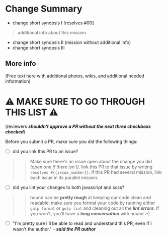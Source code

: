 # Change Summary

 - change short synopsis I [resolves #00]
 
 > additional info about this mission
 
 - change short synopsis II (mission without additional info)
 - change short synopsis III
 
## More info

(Free text here with additional photos, wikis, and additional needed information)

# :warning: MAKE SURE TO GO THROUGH THIS LIST :warning:
(reviewers ***shouldn't approve a PR without the next three checkboxs checked***)

Before you submit a PR, make sure you did the following things:
- [ ] did you link this PR to an issue?

>> Make sure there's an issue open about the change you did *(open one if there isn't)*. link this PR to that issue by writing `resolves #{{issue_number}}`. If this PR had several mission, link each issue in its parallel mission.

- [ ] did you lint your changes to both javascript and scss?

>> hound can be **pretty rough** at keeping our code clean and readable! make sure you format your code by running either `gulp format` or `gulp lint` and cleaning out all the ***lint errors***. If you won't, you'll have a ***long conversation*** with hound :-)

- [ ] "I'm pretty sure I'll be able to read and understand this PR, even if I wasn't the author." - ***said the PR author***
